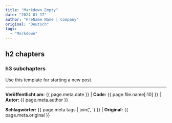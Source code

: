 ```yaml
---
title: "Markdown Empty"
date: "2024-01-17"
author: "PreName Name | Company"
original: "Deutsch"
tags:
  - "Markdown"
---
```


## h2 chapters
### h3 subchapters

Use this template for starting a new post.

---
**Veröffentlicht am:** {{ page.meta.date }} | **Code:** {{ page.file.name[:10] }}  | **Autor:** {{ page.meta.author }}

**Schlagwörter:** {{ page.meta.tags | join(', ') }} | **Original:** {{ page.meta.original }}